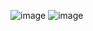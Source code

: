 ![image](https://github.com/user-attachments/assets/c8b72066-1ef5-4135-bde4-eafe6d9ef7a4)
![image](https://github.com/user-attachments/assets/57e1a8d9-c999-44b9-a519-4d4e247b3cbf)
